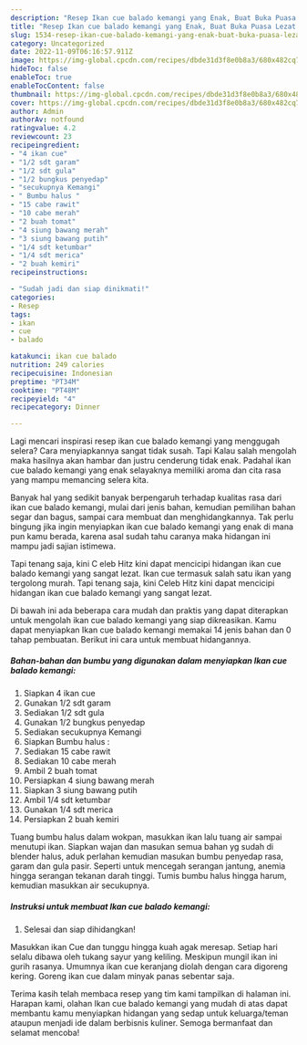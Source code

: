 ```yaml
---
description: "Resep Ikan cue balado kemangi yang Enak, Buat Buka Puasa Lezat Sekali"
title: "Resep Ikan cue balado kemangi yang Enak, Buat Buka Puasa Lezat Sekali"
slug: 1534-resep-ikan-cue-balado-kemangi-yang-enak-buat-buka-puasa-lezat-sekali
category: Uncategorized
date: 2022-11-09T06:16:57.911Z
image: https://img-global.cpcdn.com/recipes/dbde31d3f8e0b8a3/680x482cq70/ikan-cue-balado-kemangi-foto-resep-utama.jpg
hideToc: false
enableToc: true
enableTocContent: false
thumbnail: https://img-global.cpcdn.com/recipes/dbde31d3f8e0b8a3/680x482cq70/ikan-cue-balado-kemangi-foto-resep-utama.jpg
cover: https://img-global.cpcdn.com/recipes/dbde31d3f8e0b8a3/680x482cq70/ikan-cue-balado-kemangi-foto-resep-utama.jpg
author: Admin
authorAv: notfound
ratingvalue: 4.2
reviewcount: 23
recipeingredient:
- "4 ikan cue"
- "1/2 sdt garam"
- "1/2 sdt gula"
- "1/2 bungkus penyedap"
- "secukupnya Kemangi"
- " Bumbu halus "
- "15 cabe rawit"
- "10 cabe merah"
- "2 buah tomat"
- "4 siung bawang merah"
- "3 siung bawang putih"
- "1/4 sdt ketumbar"
- "1/4 sdt merica"
- "2 buah kemiri"
recipeinstructions:

- "Sudah jadi dan siap dinikmati!"
categories:
- Resep
tags:
- ikan
- cue
- balado

katakunci: ikan cue balado 
nutrition: 249 calories
recipecuisine: Indonesian
preptime: "PT34M"
cooktime: "PT48M"
recipeyield: "4"
recipecategory: Dinner

---
```



Lagi mencari inspirasi resep ikan cue balado kemangi yang menggugah selera? Cara menyiapkannya sangat tidak susah. Tapi Kalau salah mengolah maka hasilnya akan hambar dan justru cenderung tidak enak. Padahal ikan cue balado kemangi yang enak selayaknya memiliki aroma dan cita rasa yang mampu memancing selera kita.


Banyak hal yang sedikit banyak berpengaruh terhadap kualitas rasa dari ikan cue balado kemangi, mulai dari jenis bahan, kemudian pemilihan bahan segar dan bagus, sampai cara membuat dan menghidangkannya. Tak perlu bingung jika ingin menyiapkan ikan cue balado kemangi yang enak di mana pun kamu berada, karena asal sudah tahu caranya maka hidangan ini mampu jadi sajian istimewa.

Tapi tenang saja, kini C eleb Hitz kini dapat mencicipi hidangan ikan cue balado kemangi yang sangat lezat. Ikan cue termasuk salah satu ikan yang tergolong murah. Tapi tenang saja, kini Celeb Hitz kini dapat mencicipi hidangan ikan cue balado kemangi yang sangat lezat.


Di bawah ini ada beberapa cara mudah dan praktis yang dapat diterapkan untuk mengolah ikan cue balado kemangi yang siap dikreasikan. Kamu dapat menyiapkan Ikan cue balado kemangi memakai 14 jenis bahan dan 0 tahap pembuatan. Berikut ini cara untuk membuat hidangannya.

<!--inarticleads1-->

##### Bahan-bahan dan bumbu yang digunakan dalam menyiapkan Ikan cue balado kemangi:

1. Siapkan 4 ikan cue
1. Gunakan 1/2 sdt garam
1. Sediakan 1/2 sdt gula
1. Gunakan 1/2 bungkus penyedap
1. Sediakan secukupnya Kemangi
1. Siapkan  Bumbu halus :
1. Sediakan 15 cabe rawit
1. Sediakan 10 cabe merah
1. Ambil 2 buah tomat
1. Persiapkan 4 siung bawang merah
1. Siapkan 3 siung bawang putih
1. Ambil 1/4 sdt ketumbar
1. Gunakan 1/4 sdt merica
1. Persiapkan 2 buah kemiri


Tuang bumbu halus dalam wokpan, masukkan ikan lalu tuang air sampai menutupi ikan. Siapkan wajan dan masukan semua bahan yg sudah di blender halus, aduk perlahan kemudian masukan bumbu penyedap rasa, garam dan gula pasir. Seperti untuk mencegah serangan jantung, anemia hingga serangan tekanan darah tinggi. Tumis bumbu halus hingga harum, kemudian masukkan air secukupnya. 

<!--inarticleads2-->

##### Instruksi untuk membuat Ikan cue balado kemangi:


1. Selesai dan siap dihidangkan!

Masukkan ikan Cue dan tunggu hingga kuah agak meresap. Setiap hari selalu dibawa oleh tukang sayur yang keliling. Meskipun mungil ikan ini gurih rasanya. Umumnya ikan cue keranjang diolah dengan cara digoreng kering. Goreng ikan cue dalam minyak panas sebentar saja. 

Terima kasih telah membaca resep yang tim kami tampilkan di halaman ini. Harapan kami, olahan Ikan cue balado kemangi yang mudah di atas dapat membantu kamu menyiapkan hidangan yang sedap untuk keluarga/teman ataupun menjadi ide dalam berbisnis kuliner. Semoga bermanfaat dan selamat mencoba!
